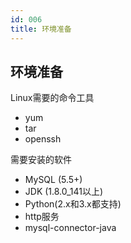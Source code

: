 ```yaml
---
id: 006
title: 环境准备
---
```

## 环境准备

Linux需要的命令工具
+ yum
+ tar
+ openssh

需要安装的软件
+ MySQL (5.5+)
+ JDK (1.8.0_141以上)
+ Python(2.x和3.x都支持)
+ http服务
+ mysql-connector-java

